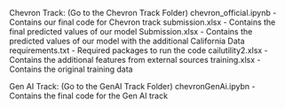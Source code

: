 Chevron Track: (Go to the Chevron Track Folder)
chevron_official.ipynb - Contains our final code for Chevron track
submission.xlsx - Contains the final predicted values of our model
Submission.xlsx - Contains the predicted values of our model with the additional California Data
requirements.txt - Required packages to run the code
cailutility2.xlsx - Contains the additional features from external sources
training.xlsx - Contains the original training data

Gen AI Track: (Go to the GenAI Track Folder)
chevronGenAi.ipybn - Contains the final code for the Gen AI track
